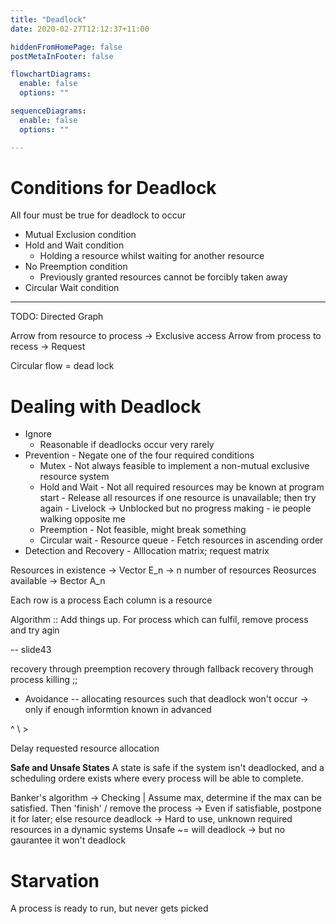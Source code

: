 ```yaml
---
title: "Deadlock"
date: 2020-02-27T12:12:37+11:00

hiddenFromHomePage: false
postMetaInFooter: false

flowchartDiagrams:
  enable: false
  options: ""

sequenceDiagrams: 
  enable: false
  options: ""

---
```


# Conditions for Deadlock

All four must be true for deadlock to occur

* Mutual Exclusion condition
* Hold and Wait condition
  * Holding a resource whilst waiting for another resource
* No Preemption condition
  * Previously granted resources cannot be forcibly taken away
* Circular Wait condition

---

TODO: Directed Graph

Arrow from resource to process -> Exclusive access
Arrow from process to recess -> Request

Circular flow = dead lock

# Dealing with Deadlock

* Ignore
  * Reasonable if deadlocks occur very rarely
* Prevention - Negate one of the four required conditions
  * Mutex - Not always feasible to implement a non-mutual exclusive resource system
  * Hold and Wait - Not all required resources may be known at program start
                  - Release all resources if one resource is unavailable; then try again
                    - Livelock -> Unblocked but no progress making - ie people walking opposite me
  * Preemption - Not feasible, might break something
  * Circular wait - Resource queue - Fetch resources in ascending order
* Detection and Recovery - Alllocation matrix; request matrix

Resources in existence -> Vector E_n -> n number of resources
Reosurces available -> Bector A_n


Each row is a process
Each column is a resource

Algorithm ::
Add things up. For process which can fulfil, remove process and try agin

-- slide43


recovery through preemption
recovery through fallback
recovery through process killing
;;


* Avoidance
-- allocating resources such that deadlock won't occur
-> only if enough informtion known in advanced 


^
\ >

Delay requested resource allocation

**Safe and Unsafe States**
A state is safe if the system isn't deadlocked, and a scheduling ordere exists where every process will be able to complete.

Banker's algorithm
-> Checking | Assume max, determine if the max can be satisfied. Then 'finish' / remove the process
-> Even if satisfiable, postpone it for later; else resource deadlock
-> Hard to use, unknown required resources in a dynamic systems
Unsafe ~= will deadlock -> but no gaurantee it won't deadlock

# Starvation

A process is ready to run, but never gets picked
